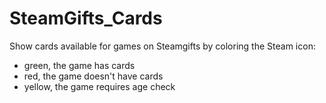 # SteamGifts_Cards
Show cards available for games on Steamgifts by coloring the Steam icon: 
- green, the game has cards
- red, the game doesn't have cards
- yellow, the game requires age check

